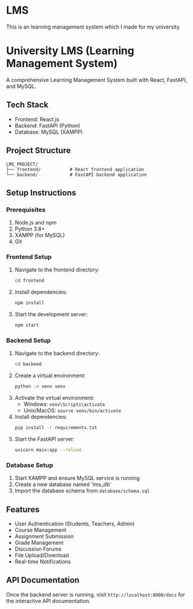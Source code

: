 # LMS
This is an learning management system which I made for my university 

# University LMS (Learning Management System)

A comprehensive Learning Management System built with React, FastAPI, and MySQL.

## Tech Stack
- Frontend: React.js
- Backend: FastAPI (Python)
- Database: MySQL (XAMPP)

## Project Structure
```
LMS_PROJECT/
├── frontend/           # React frontend application           
└── backend/            # FastAPI backend application
```

## Setup Instructions

### Prerequisites
1. Node.js and npm
2. Python 3.8+
3. XAMPP (for MySQL)
4. Git

### Frontend Setup
1. Navigate to the frontend directory:
   ```bash
   cd frontend
   ```
2. Install dependencies:
   ```bash
   npm install
   ```
3. Start the development server:
   ```bash
   npm start
   ```

### Backend Setup
1. Navigate to the backend directory:
   ```bash
   cd backend
   ```
2. Create a virtual environment:
   ```bash
   python -m venv venv
   ```
3. Activate the virtual environment:
   - Windows: `venv\Scripts\activate`
   - Unix/MacOS: `source venv/bin/activate`
4. Install dependencies:
   ```bash
   pip install -r requirements.txt
   ```
5. Start the FastAPI server:
   ```bash
   uvicorn main:app --reload
   ```

### Database Setup
1. Start XAMPP and ensure MySQL service is running
2. Create a new database named 'lms_db'
3. Import the database schema from `database/schema.sql`

## Features
- User Authentication (Students, Teachers, Admin)
- Course Management
- Assignment Submission
- Grade Management
- Discussion Forums
- File Upload/Download
- Real-time Notifications

## API Documentation
Once the backend server is running, visit `http://localhost:8000/docs` for the interactive API documentation. 